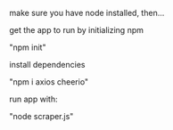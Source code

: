 make sure you have node installed, then...

get the app to run by initializing npm

"npm init"

install dependencies

"npm i axios cheerio"

run app with:

"node scraper.js"